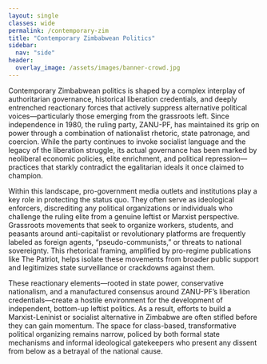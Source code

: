 ```yaml
---
layout: single
classes: wide
permalink: /contemporary-zim
title: "Contemporary Zimbabwean Politics"
sidebar:
  nav: "side"
header:   
  overlay_image: /assets/images/banner-crowd.jpg
---
```


Contemporary Zimbabwean politics is shaped by a complex interplay of authoritarian governance, historical liberation credentials, and deeply entrenched reactionary forces that actively suppress alternative political voices—particularly those emerging from the grassroots left. Since independence in 1980, the ruling party, ZANU-PF, has maintained its grip on power through a combination of nationalist rhetoric, state patronage, and coercion. While the party continues to invoke socialist language and the legacy of the liberation struggle, its actual governance has been marked by neoliberal economic policies, elite enrichment, and political repression—practices that starkly contradict the egalitarian ideals it once claimed to champion.

Within this landscape, pro-government media outlets and institutions play a key role in protecting the status quo. They often serve as ideological enforcers, discrediting any political organizations or individuals who challenge the ruling elite from a genuine leftist or Marxist perspective. Grassroots movements that seek to organize workers, students, and peasants around anti-capitalist or revolutionary platforms are frequently labeled as foreign agents, “pseudo-communists,” or threats to national sovereignty. This rhetorical framing, amplified by pro-regime publications like The Patriot, helps isolate these movements from broader public support and legitimizes state surveillance or crackdowns against them.

These reactionary elements—rooted in state power, conservative nationalism, and a manufactured consensus around ZANU-PF’s liberation credentials—create a hostile environment for the development of independent, bottom-up leftist politics. As a result, efforts to build a Marxist-Leninist or socialist alternative in Zimbabwe are often stifled before they can gain momentum. The space for class-based, transformative political organizing remains narrow, policed by both formal state mechanisms and informal ideological gatekeepers who present any dissent from below as a betrayal of the national cause.
